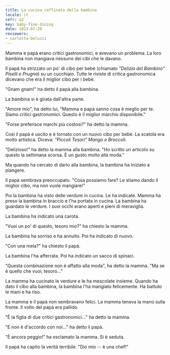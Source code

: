 ```yaml
---
title: La cucina raffinata della bambina
locale: it
cefr: a2
key: baby-fine-dining
date: 2023-07-20
reviewers:
- carlotta-beluzzi
---
```


Mamma e papà erano critici gastronomici, e avevano un problema. La loro bambina non mangiava nessuno dei cibi che le davano.

Il papà ha strizzato un po' di cibo per bebè (chiamato *"Delizia del Bambino" Piselli e Prugna*) su un cucchiaio. Tutte le riviste di critica gastronomica dicevano che era il miglior cibo per i bebè.

"Gnam gnam!" ha detto il papà alla bambina.

La bambina si è girata dall'altra parte.

"Amore mio", ha detto lui, "Mamma e papà sanno cosa è meglio per te. Siamo critici gastronomici. Questo è il miglior marchio disponibile."

"Forse preferisce marchi più costosi?" ha detto la mamma.

Così il papà è uscito e è tornato con un nuovo cibo per bebè. La scatola era molto artistica. Diceva: *"Piccoli Tesori" Mango e Broccoli*.

"Delizioso!" ha detto la mamma alla bambina. "Ho scritto un articolo su questo la settimana scorsa. È un gusto molto alla moda."

Ma quando ha cercato di darlo alla bambina, la bambina ha iniziato a piangere.

Il papà sembrava preoccupato. "Cosa possiamo fare? Le stiamo dando il miglior cibo, ma non vuole mangiare!"

Poi la bambina ha visto delle verdure in cucina. Le ha indicate. Mamma ha preso la bambina in braccio e l'ha portata in cucina. La bambina ha guardato le verdure. I suoi occhi erano aperti e pieni di meraviglia.

La bambina ha indicato una carota.

"Vuoi un po' di questo, tesoro mio?" ha chiesto la mamma.

La bambina ha sorriso e ha annuito. Poi ha indicato di nuovo.

"Con una mela?" ha chiesto il papà.

La bambina l'ha afferrata. Poi ha indicato un sacco di spinaci.

"Questa combinazione non è affatto alla moda", ha detto la mamma. "Ma se è quello che vuoi, tesoro..."

La mamma ha cucinato le verdure e le ha mescolate insieme. Quando ha dato il cibo alla bambina, la bambina l'ha mangiato felicemente. Ha battuto le mani e ha riso.

La mamma e il papà non sembravano felici. La mamma teneva la mano sulla fronte. Il volto del papà era pallido.

"È la figlia di due critici gastronomici..." ha detto la mamma.

"E non è d'accordo con noi..." ha detto il papà.

"È ancora peggio!" ha esclamato la mamma. Si è seduta.

Il papà ha capito la verità terribile. "Dio mio -- è una chef!"